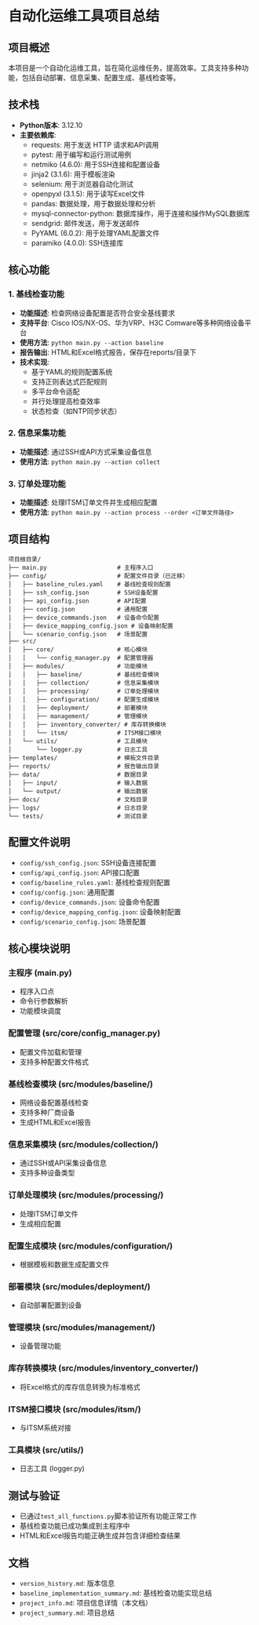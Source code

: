 # 自动化运维工具项目总结

## 项目概述
本项目是一个自动化运维工具，旨在简化运维任务，提高效率。工具支持多种功能，包括自动部署、信息采集、配置生成、基线检查等。

## 技术栈
- **Python版本**: 3.12.10
- **主要依赖库**:
  - requests: 用于发送 HTTP 请求和API调用
  - pytest: 用于编写和运行测试用例
  - netmiko (4.6.0): 用于SSH连接和配置设备
  - jinja2 (3.1.6): 用于模板渲染
  - selenium: 用于浏览器自动化测试
  - openpyxl (3.1.5): 用于读写Excel文件
  - pandas: 数据处理，用于数据处理和分析
  - mysql-connector-python: 数据库操作，用于连接和操作MySQL数据库
  - sendgrid: 邮件发送，用于发送邮件
  - PyYAML (6.0.2): 用于处理YAML配置文件
  - paramiko (4.0.0): SSH连接库

## 核心功能

### 1. 基线检查功能
- **功能描述**: 检查网络设备配置是否符合安全基线要求
- **支持平台**: Cisco IOS/NX-OS、华为VRP、H3C Comware等多种网络设备平台
- **使用方法**: `python main.py --action baseline`
- **报告输出**: HTML和Excel格式报告，保存在reports/目录下
- **技术实现**:
  - 基于YAML的规则配置系统
  - 支持正则表达式匹配规则
  - 多平台命令适配
  - 并行处理提高检查效率
  - 状态检查（如NTP同步状态）

### 2. 信息采集功能
- **功能描述**: 通过SSH或API方式采集设备信息
- **使用方法**: `python main.py --action collect`

### 3. 订单处理功能
- **功能描述**: 处理ITSM订单文件并生成相应配置
- **使用方法**: `python main.py --action process --order <订单文件路径>`

## 项目结构
```
项目根目录/
├── main.py                    # 主程序入口
├── config/                    # 配置文件目录（已迁移）
│   ├── baseline_rules.yaml    # 基线检查规则配置
│   ├── ssh_config.json        # SSH设备配置
│   ├── api_config.json        # API配置
│   ├── config.json            # 通用配置
│   ├── device_commands.json   # 设备命令配置
│   ├── device_mapping_config.json # 设备映射配置
│   └── scenario_config.json   # 场景配置
├── src/
│   ├── core/                  # 核心模块
│   │   └── config_manager.py  # 配置管理器
│   ├── modules/               # 功能模块
│   │   ├── baseline/          # 基线检查模块
│   │   ├── collection/        # 信息采集模块
│   │   ├── processing/        # 订单处理模块
│   │   ├── configuration/     # 配置生成模块
│   │   ├── deployment/        # 部署模块
│   │   ├── management/        # 管理模块
│   │   ├── inventory_converter/ # 库存转换模块
│   │   └── itsm/              # ITSM接口模块
│   └── utils/                 # 工具模块
│       └── logger.py          # 日志工具
├── templates/                 # 模板文件目录
├── reports/                   # 报告输出目录
├── data/                      # 数据目录
│   ├── input/                 # 输入数据
│   └── output/                # 输出数据
├── docs/                      # 文档目录
├── logs/                      # 日志目录
└── tests/                     # 测试目录
```

## 配置文件说明
- `config/ssh_config.json`: SSH设备连接配置
- `config/api_config.json`: API接口配置
- `config/baseline_rules.yaml`: 基线检查规则配置
- `config/config.json`: 通用配置
- `config/device_commands.json`: 设备命令配置
- `config/device_mapping_config.json`: 设备映射配置
- `config/scenario_config.json`: 场景配置

## 核心模块说明

### 主程序 (main.py)
- 程序入口点
- 命令行参数解析
- 功能模块调度

### 配置管理 (src/core/config_manager.py)
- 配置文件加载和管理
- 支持多种配置文件格式

### 基线检查模块 (src/modules/baseline/)
- 网络设备配置基线检查
- 支持多种厂商设备
- 生成HTML和Excel报告

### 信息采集模块 (src/modules/collection/)
- 通过SSH或API采集设备信息
- 支持多种设备类型

### 订单处理模块 (src/modules/processing/)
- 处理ITSM订单文件
- 生成相应配置

### 配置生成模块 (src/modules/configuration/)
- 根据模板和数据生成配置文件

### 部署模块 (src/modules/deployment/)
- 自动部署配置到设备

### 管理模块 (src/modules/management/)
- 设备管理功能

### 库存转换模块 (src/modules/inventory_converter/)
- 将Excel格式的库存信息转换为标准格式

### ITSM接口模块 (src/modules/itsm/)
- 与ITSM系统对接

### 工具模块 (src/utils/)
- 日志工具 (logger.py)

## 测试与验证
- 已通过`test_all_functions.py`脚本验证所有功能正常工作
- 基线检查功能已成功集成到主程序中
- HTML和Excel报告均能正确生成并包含详细检查结果

## 文档
- `version_history.md`: 版本信息
- `baseline_implementation_summary.md`: 基线检查功能实现总结
- `project_info.md`: 项目信息详情（本文档）
- `project_summary.md`: 项目总结